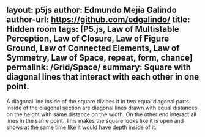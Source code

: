 layout: p5js
author: Edmundo Mejía Galindo
author-url: https://github.com/edgalindo/
title: Hidden room
tags: [P5.js, Law of Multistable Perception, Law of Closure, Law of Figure Ground, Law of Connected Elements, Law of Symmetry, Law of Space, repeat, form, chance]
permalink: /Grid/Space/
summary: Square with diagonal lines that interact with each other in one point.
---
A diagonal line inside of the square divides it in two equal diagonal parts. Inside of the diagonal section are diagonal lines drawn with equal distances on the height with same distance on the width. On the other end interact all lines in the same point. This makes the square looks like it is open and shows at the same time like it would have depth inside of it.
